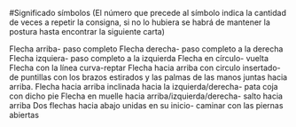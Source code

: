#Significado símbolos (El número que precede al símbolo indica la cantidad de veces a repetir la consigna, si no lo hubiera se habrá de mantener la postura hasta encontrar la siguiente carta)

Flecha arriba- paso completo
Flecha derecha- paso completo a la derecha
Flecha izquiera- paso completo a la izquierda
Flecha en círculo- vuelta
Flecha con la línea curva-reptar 
Flecha hacia arriba con circulo insertado- de puntillas con los brazos estirados y las palmas de las manos juntas hacia arriba.
Flecha hacia arriba inclinada hacia la izquierda/derecha- pata coja con dicho pie
Flecha en muelle hacia arriba/izquierda/derecha- salto hacia arriba
Dos flechas hacia abajo unidas en su inicio- caminar con las piernas abiertas

